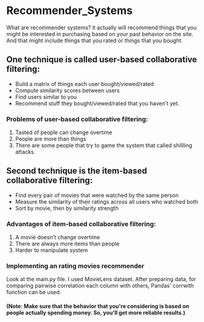 # Recommender_Systems
What are recommender systems? it actually will recommend things that you might be interested in purchasing based on your past behavior on the site. And that might include things that you rated or things that you bought.

## One technique is called user-based collaborative filtering:
* Build a matrix of things each user bought/viewed/rated
* Compute similarity scores between users
* Find users similar to you
* Recommend stuff they bought/viewed/rated that you haven't yet.
### Problems of user-based collaborative filtering:
1. Tasted of people can change overtime
2. People are more than things
3. There are some people that try to game the system that called shillling attacks.
## Second technique is the item-based collaborative filtering: 
* Find every pair of movies that were watched by the same person
* Measure the similarity of their ratings across all users who watched both
* Sort by movie, then by similarity strength
### Advantages of item-based collaborative filtering:
1. A movie doesn't change overtime
2. There are always more items than people
3. Harder to manipulate system
### Implementing an rating movies recommender
Look at the main.py file. I used MovieLens dataset.
After preparing data, for comparing pairwise correlation each column with others, Pandas' corrwith function can be used.
   
   
#### (Note: Make sure that the behavior that you're considering is based on people actually spending money. So, you'll get more reliable results.)


  
